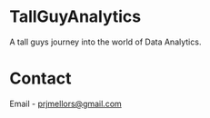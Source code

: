 # TallGuyAnalytics
A tall guys journey into the world of Data Analytics.

# Contact
Email - prjmellors@gmail.com
